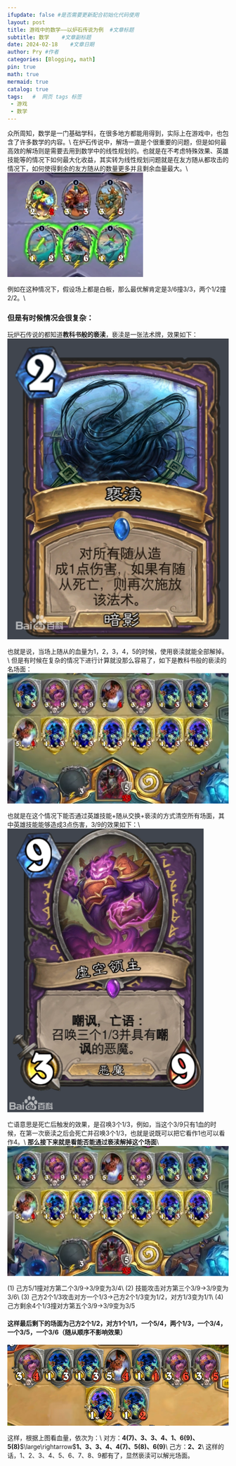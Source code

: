 ```yaml
---
ifupdate: false #是否需要更新配合初始化代码使用
layout: post     
title: 游戏中的数学——以炉石传说为例	#文章标题
subtitle: 数学	#文章副标题
date: 2024-02-18	#文章日期
author: Pry	#作者
categories: [Blogging, math]
pin: true
math: true
mermaid: true
catalog: true	
tags:	#  网页 tags 标签
 - 游戏
 - 数学
---
```

众所周知，数学是一门基础学科，在很多地方都能用得到，实际上在游戏中，也包含了许多数学的内容。\\
在炉石传说中，解场一直是个很重要的问题，但是如何最高效的解场则是需要去用到数学中的线性规划的。也就是在不考虑特殊效果、英雄技能等的情况下如何最大化收益，其实转为线性规划问题就是在友方随从都攻击的情况下，如何使得剩余的友方随从的数量更多并且剩余血量最大。\\
![](img/ls_test.png)


例如在这种情况下，假设场上都是白板，那么最优解肯定是3/6撞3/3，两个1/2撞2/2。\\

### 但是有时候情况会很复杂：
玩炉石传说的都知道**教科书般的亵渎**，亵渎是一张法术牌，效果如下：
![](img/xd.png)


也就是说，当场上随从的血量为1，2，3，4，5的时候，使用亵渎就能全部解掉。\\
但是有时候在复杂的情况下进行计算就没那么容易了，如下是教科书般的亵渎的名场面：
![](img/jks.png)


也就是在这个情况下能否通过英雄技能+随从交换+亵渎的方式清空所有场面，其中英雄技能能够造成3点伤害，3/9的效果如下：\\
![](img/939.png)


亡语意思是死亡后触发的效果，是召唤3个1/3，例如，当这个3/9只有1血的时候，在第一次亵渎之后会死亡并召唤3个1/3，也就是说既可以把它看作1也可以看作4。\\
**那么接下来就是看能否能通过亵渎解掉这个场面**\\
![](img/jks.png)

(1) 己方5/1撞对方第二个3/9$\rightarrow$3/9变为3/4\\
(2) 技能攻击对方第三个3/9$\rightarrow$3/9变为3/6\\
(3) 己方2个1/3攻击对方一个1/3$\rightarrow$己方2个1/3变为1/2，对方1/3变为1/1\\
(4) 己方剩余4个1/3撞对方第五个3/9$\rightarrow$3/9变为3/5

#### 这样最后剩下的场面为己方2个1/2，对方1个1/1，一个5/4，两个1/3，一个3/4，一个3/5，一个3/6（随从顺序不影响效果）

![随从顺序没有影响](img/xiedu.png)

这样，根据上图看血量，依次为：\\
对方：**4(7)、3、3、4、1、6(9)、5(8)**$\large\rightarrow$**1、3、3、4、4(7)、5(8)、6(9)**\\
己方：**2、2**\\
这样的话，1、2、3、4、5、6、7、8、9都有了，显然亵渎可以解光场面。
